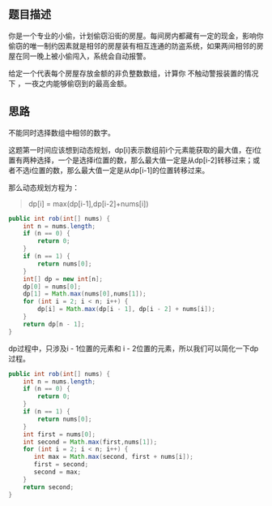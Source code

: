 ## 题目描述

你是一个专业的小偷，计划偷窃沿街的房屋。每间房内都藏有一定的现金，影响你偷窃的唯一制约因素就是相邻的房屋装有相互连通的防盗系统，如果两间相邻的房屋在同一晚上被小偷闯入，系统会自动报警。

给定一个代表每个房屋存放金额的非负整数数组，计算你 不触动警报装置的情况下 ，一夜之内能够偷窃到的最高金额。

## 思路

不能同时选择数组中相邻的数字。

这题第一时间应该想到动态规划，dp[i]表示数组前i个元素能获取的最大值，在i位置有两种选择，一个是选择i位置的数，那么最大值一定是从dp[i-2]转移过来；或者不选i位置的数，那么最大值一定是从dp[i-1]的位置转移过来。

那么动态规划方程为：

> dp[i] = max(dp[i-1],dp[i-2]+nums[i])

```java
public int rob(int[] nums) {
    int n = nums.length;
    if (n == 0) {
        return 0;
    }
    if (n == 1) {
        return nums[0];
    }
    int[] dp = new int[n];
    dp[0] = nums[0];
    dp[1] = Math.max(nums[0],nums[1]);
    for (int i = 2; i < n; i++) {
        dp[i] = Math.max(dp[i - 1], dp[i - 2] + nums[i]);
    }
    return dp[n - 1];
}
```

dp过程中，只涉及i - 1位置的元素和 i - 2位置的元素，所以我们可以简化一下dp过程。

```java
public int rob(int[] nums) {
    int n = nums.length;
    if (n == 0) {
        return 0;
    }
    if (n == 1) {
        return nums[0];
    }
    int first = nums[0];
    int second = Math.max(first,nums[1]);
    for (int i = 2; i < n; i++) {
       int max = Math.max(second, first + nums[i]);
       first = second;
       second = max;
    }
    return second;
}
```